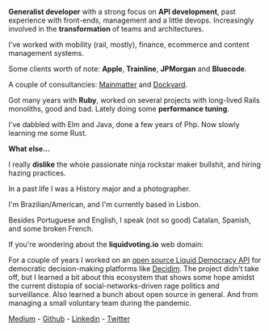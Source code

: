 **Generalist developer** with a strong focus on **API development**, past experience with front-ends, management and a little devops. Increasingly involved in the **transformation** of teams and architectures. 

I've worked with mobility (rail, mostly), finance, ecommerce and content management systems.

Some clients worth of note: **Apple**, **Trainline**, **JPMorgan** and **Bluecode**.

A couple of consultancies: [Mainmatter](https://mainmatter.com/) and [Dockyard](https://dockyard.com/).

Got many years with **Ruby**, worked on several projects with long-lived Rails monoliths, good and bad. Lately doing some **performance tuning**.

I've dabbled with Elm and Java, done a few years of Php. Now slowly learning me some Rust.

**What else...**

I really **dislike** the whole passionate ninja rockstar maker bullshit, and hiring hazing practices.

In a past life I was a History major and a photographer.

I'm Brazilian/American, and I'm currently based in Lisbon.

Besides Portuguese and English, I speak (not so good) Catalan, Spanish, and some broken French.

If you're wondering about the **liquidvoting.io** web domain: 

For a couple of years I worked on an [open source Liquid Democracy API](https://github.com/liquidvotingio/api) for democratic decision-making platforms like [Decidim](https://decidim.org/). The project didn't take off, but I learned a bit about this ecosystem that shows some hope amidst the current distopia of social-networks-driven rage politics and surveillance. Also learned a bunch about open source in general. And from managing a small voluntary team during the pandemic.

[Medium](https://medium.com/@oliver_azevedo_barnes) - [Github](https://github.com/oliverbarnes) - [Linkedin](https://www.linkedin.com/in/oliverbarnes/) - [Twitter](https://twitter.com/oliverbarnes)
